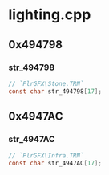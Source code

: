 # lighting.cpp

## 0x494798

### str_494798

```c
// `PlrGFX\Stone.TRN`
const char str_494798[17];
```

## 0x4947AC

### str_4947AC

```c
// `PlrGFX\Infra.TRN`
const char str_4947AC[17];
```
